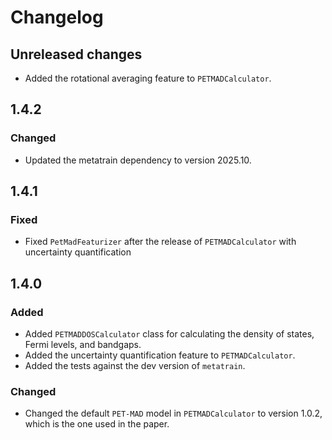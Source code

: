 # Changelog

## Unreleased changes

- Added the rotational averaging feature to `PETMADCalculator`.

## 1.4.2

### Changed

- Updated the metatrain dependency to version 2025.10.

## 1.4.1

### Fixed

- Fixed `PetMadFeaturizer` after the release of `PETMADCalculator` with uncertainty quantification

## 1.4.0

### Added

- Added `PETMADDOSCalculator` class for calculating the density of states, Fermi levels, and bandgaps.
- Added the uncertainty quantification feature to `PETMADCalculator`.
- Added the tests against the dev version of `metatrain`.

### Changed

- Changed the default `PET-MAD` model in `PETMADCalculator` to version 1.0.2, which is the one used in the paper.
